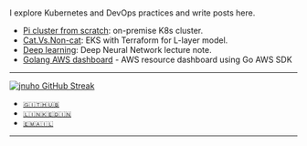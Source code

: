 # 

I explore Kubernetes and DevOps practices and write posts here.

- [Pi cluster from scratch](kubernetes/Raspberry-pi-cluster-from-scratch.md):  on-premise K8s cluster.
- [Cat.Vs.Non-cat](kubernetes/Cat-vs.-Non-cat-Classifier-on-EKS.md): EKS with Terraform for L-layer model.
- [Deep learning](deep-learning/Deep-Neural-Network-for-Image-Classification.md): Deep Neural Network lecture note.
- [Golang AWS dashboard](golang/AWS-dashboard.md) - AWS resource dashboard using Go AWS SDK

<hr>

<!-- [![jnuho GitHub stats](https://github-readme-stats.vercel.app/api?username=jnuho&show_icons=true&rank_icon=percentile&show=reviews,prs_merged,prs_merged_percentage)](https://github.com/jnuho) -->
[![jnuho GitHub Streak](https://streak-stats.demolab.com?user=jnuho&theme=github-light)](https://github.com/jnuho)

* <i class="fa fa-github"></i> <a href="https://github.com/jnuho" target="_blank">`🇬🇮🇹🇭🇺🇧`</a>
* <i class="fa fa-linkedin-square"></i> <a href="https://www.linkedin.com/in/jun-ho-lee-047166273/" target="_blank">`🇱🇮🇳🇰🇪🇩🇮🇳`</a>
* <i class="fa fa-envelope" aria-hidden="true"></i> [`🇪🇲🇦🇮🇱`](mailto:cactoos555@gmail.com?subject=Test)

<hr>
